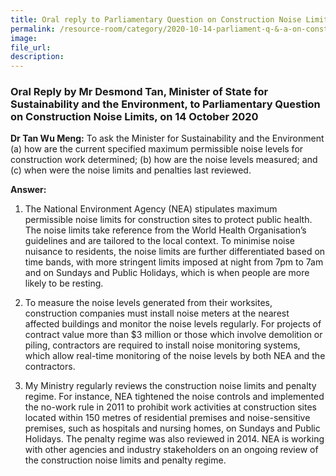 ```yaml
---  
title: Oral reply to Parliamentary Question on Construction Noise Limits by Mr Desmond Tan, Minister of State for Sustainability and the Environment  
permalink: /resource-room/category/2020-10-14-parliament-q-&-a-on-construction-noise-limits/  
image:  
file_url:  
description:  
---  
```


### Oral Reply by Mr Desmond Tan, Minister of State for Sustainability and the Environment, to Parliamentary Question on Construction Noise Limits, on 14 October 2020  

**Dr Tan Wu Meng:** To ask the Minister for Sustainability and the Environment (a) how are the current specified maximum permissible noise levels for construction work determined; (b) how are the noise levels measured; and (c) when were the noise limits and penalties last reviewed.  

**Answer:**  

1. The National Environment Agency (NEA) stipulates maximum permissible noise limits for construction sites to protect public health. The noise limits take reference from the World Health Organisation’s guidelines and are tailored to the local context. To minimise noise nuisance to residents, the noise limits are further differentiated based on time bands, with more stringent limits imposed at night from 7pm to 7am and on Sundays and Public Holidays, which is when people are more likely to be resting.  

2. To measure the noise levels generated from their worksites, construction companies must install noise meters at the nearest affected buildings and monitor the noise levels regularly. For projects of contract value more than $3 million or those which involve demolition or piling, contractors are required to install noise monitoring systems, which allow real-time monitoring of the noise levels by both NEA and the contractors.  

3. My Ministry regularly reviews the construction noise limits and penalty regime. For instance, NEA tightened the noise controls and implemented the no-work rule in 2011 to prohibit work activities at construction sites located within 150 metres of residential premises and noise-sensitive premises, such as hospitals and nursing homes, on Sundays and Public Holidays. The penalty regime was also reviewed in 2014. NEA is working with other agencies and industry stakeholders on an ongoing review of the construction noise limits and penalty regime.  
